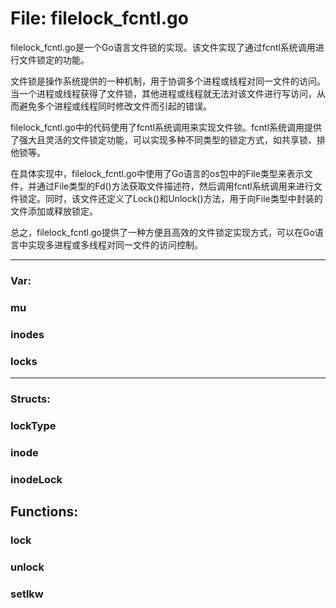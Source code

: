 # File: filelock_fcntl.go

filelock_fcntl.go是一个Go语言文件锁的实现。该文件实现了通过fcntl系统调用进行文件锁定的功能。

文件锁是操作系统提供的一种机制，用于协调多个进程或线程对同一文件的访问。当一个进程或线程获得了文件锁，其他进程或线程就无法对该文件进行写访问，从而避免多个进程或线程同时修改文件而引起的错误。

filelock_fcntl.go中的代码使用了fcntl系统调用来实现文件锁。fcntl系统调用提供了强大且灵活的文件锁定功能，可以实现多种不同类型的锁定方式，如共享锁、排他锁等。

在具体实现中，filelock_fcntl.go中使用了Go语言的os包中的File类型来表示文件，并通过File类型的Fd()方法获取文件描述符，然后调用fcntl系统调用来进行文件锁定。同时，该文件还定义了Lock()和Unlock()方法，用于向File类型中封装的文件添加或释放锁定。

总之，filelock_fcntl.go提供了一种方便且高效的文件锁定实现方式，可以在Go语言中实现多进程或多线程对同一文件的访问控制。




---

### Var:

### mu





### inodes





### locks








---

### Structs:

### lockType





### inode





### inodeLock





## Functions:

### lock





### unlock





### setlkw





